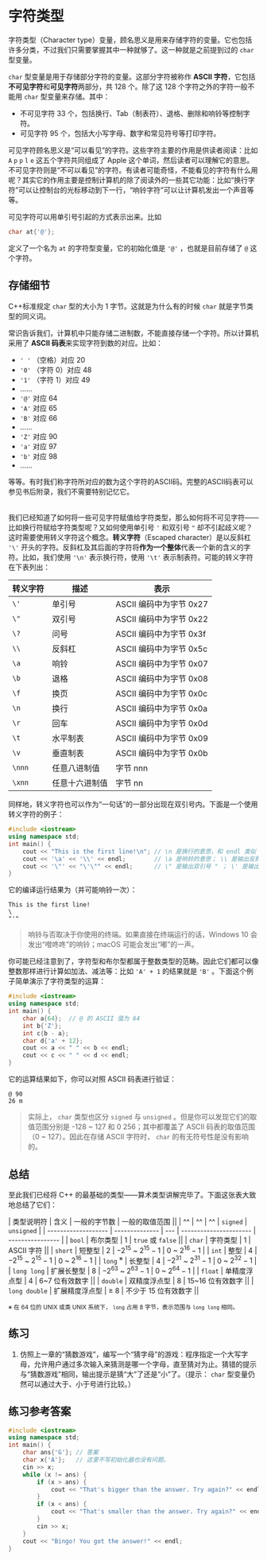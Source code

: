 # 字符类型

字符类型（Character type）变量，顾名思义是用来存储字符的变量。它也包括许多分类，不过我们只需要掌握其中一种就够了。这一种就是之前提到过的 `char` 型变量。

<!-- <h6 id="idx_ASCII+字符"></h6>
<h6 id="idx_不可见字符"></h6>
<h6 id="idx_可见字符"></h6> -->

`char` 型变量是用于存储部分字符的变量。这部分字符被称作 **ASCII 字符**，它包括**不可见字符**和**可见字符**两部分，共 128 个。除了这 128 个字符之外的字符一般不能用 `char` 型变量来存储。其中：

- 不可见字符 33 个，包括换行、Tab（制表符）、退格、删除和响铃等控制字符。
- 可见字符 95 个，包括大小写字母、数字和常见符号等打印字符。

可见字符顾名思义是“可以看见”的字符。这些字符主要的作用是供读者阅读：比如 `A` `p` `p` `l` `e` 这五个字符共同组成了 Apple 这个单词，然后读者可以理解它的意思。不可见字符则是“不可以看见”的字符。有读者可能奇怪，不能看见的字符有什么用呢？其实它的作用主要是控制计算机的除了阅读外的一些其它功能：比如“换行字符”可以让控制台的光标移动到下一行，“响铃字符”可以让计算机发出一个声音等等。

可见字符可以用单引号引起的方式表示出来。比如
```cpp
char at{'@'};
```
定义了一个名为 `at` 的字符型变量，它的初始化值是 `'@'` ，也就是目前存储了 `@`  这个字符。

## 存储细节

C++标准规定 `char` 型的大小为 1 字节。这就是为什么有的时候 `char` 就是字节类型的同义词。

常识告诉我们，计算机中只能存储二进制数，不能直接存储一个字符。所以计算机采用了 **ASCII 码表**来实现字符到数的对应。比如：

- `' '` （空格）对应 20
- `'0'` （字符 0）对应 48
- `'1'` （字符 1）对应 49
- ……
- `'@'` 对应 64
- `'A'` 对应 65
- `'B'` 对应 66
- ……
- `'Z'` 对应 90
- `'a'` 对应 97
- `'b'` 对应 98
- ……

等等。有时我们称字符所对应的数为这个字符的ASCII码。完整的ASCII码表可以参见书后附录，我们不需要特别记忆它。

<h6 id="idx_转义字符"></h6>

我们已经知道了如何将一些可见字符赋值给字符类型，那么如何将不可见字符——比如换行符赋给字符类型呢？又如何使用单引号 `'` 和双引号 `"` 却不引起歧义呢？这时需要使用转义字符这个概念。**转义字符**（Escaped character）是以反斜杠 `'\'` 开头的字符。反斜杠及其后面的字符将**作为一个整体**代表一个新的含义的字符。比如，我们使用 `'\n'` 表示换行符，使用 `'\t'` 表示制表符。可能的转义字符在下表列出：

| 转义字符 | 描述           | 表示                    |
| -------- | -------------- | ----------------------- |
| `\'`     | 单引号         | ASCII 编码中为字节 0x27 |
| `\"`     | 双引号         | ASCII 编码中为字节 0x22 |
| `\?`     | 问号           | ASCII 编码中为字节 0x3f |
| `\\`     | 反斜杠         | ASCII 编码中为字节 0x5c |
| `\a`     | 响铃           | ASCII 编码中为字节 0x07 |
| `\b`     | 退格           | ASCII 编码中为字节 0x08 |
| `\f`     | 换页           | ASCII 编码中为字节 0x0c |
| `\n`     | 换行           | ASCII 编码中为字节 0x0a |
| `\r`     | 回车           | ASCII 编码中为字节 0x0d |
| `\t`     | 水平制表       | ASCII 编码中为字节 0x09 |
| `\v`     | 垂直制表       | ASCII 编码中为字节 0x0b |
| `\nnn`   | 任意八进制值   | 字节 nnn                |
| `\xnn`   | 任意十六进制值 | 字节 nn                 |

同样地，转义字符也可以作为“一句话”的一部分出现在双引号内。下面是一个使用转义字符的例子：
```cpp codemo(show)
#include <iostream>
using namespace std;
int main() {
    cout << "This is the first line!\n"; // \n 是换行的意思，和 endl 类似
    cout << '\a' << '\\' << endl;        // \a 是响铃的意思； \\ 是输出反斜杠 \ 本身
    cout << '\"' << "\'\"" << endl;      // \" 是输出双引号 " ； \' 是输出单引号 '
}
```
它的编译运行结果为（并可能响铃一次）：

```io
This is the first line!
\
"'"
```

> 响铃与否取决于你使用的终端。如果直接在终端运行的话，Windows 10 会发出“噔咚咚”的响铃；macOS 可能会发出“嘟”的一声。

你可能已经注意到了，字符型和布尔型都属于整数类型的范畴。因此它们都可以像整数那样进行计算如加法、减法等：比如 `'A' + 1` 的结果就是 `'B'` 。下面这个例子简单演示了字符类型的运算：
```cpp codemo(show)
#include <iostream>
using namespace std;
int main() {
    char a{64};  // @ 的 ASCII 值为 64
    int b{'Z'};
    int c{b - a};
    char d{'a' + 12};
    cout << a << " " << b << endl;
    cout << c << " " << d << endl;
}
```
它的运算结果如下，你可以对照 ASCII 码表进行验证：

```io
@ 90
26 m
```

> 实际上， `char` 类型也区分 `signed` 与 `unsigned` 。但是你可以发现它们的取值范围分别是 -128 ~ 127 和 0  256；其中都覆盖了 ASCII 码表的取值范围（0 ~ 127）。因此在存储 ASCII 字符时， `char` 的有无符号性是没有影响的。

## 总结

至此我们已经将 C++ 的最基础的类型——算术类型讲解完毕了。下面这张表大致地总结了它们：

| 类型说明符          | 含义           | 一般的字节数 | 一般的取值范围                  ||
| ^^                  | ^^             | ^^  | `signed`               | `unsigned`       |
| ------------------- | -------------- | --- | ---------------------- | ---------------- |
| `bool`              | 布尔类型       | 1   | `true` 或 `false`                        ||
| `char`              | 字符类型       | 1   | ASCII 字符                               ||
| `short`             | 短整型         | 2   | $-2^{15}$ ~ $2^{15}-1$ | $0$ ~ $2^{16}-1$ |
| `int`               | 整型           | 4   | $-2^{15}$ ~ $2^{15}-1$ | $0$ ~ $2^{16}-1$ |
| `long` <sup>※</sup> | 长整型         | 4   | $-2^{31}$ ~ $2^{31}-1$ | $0$ ~ $2^{32}-1$ |
| `long long`         | 扩展长整型     | 8   | $-2^{63}$ ~ $2^{63}-1$ | $0$ ~ $2^{64}-1$ |
| `float`             | 单精度浮点型   | 4   | 6~7 位有效数字                           ||
| `double`            | 双精度浮点型   | 8   | 15~16 位有效数字                         ||
| `long double`       | 扩展精度浮点型 | $\geqslant$ 8 | 不少于 15 位有效数字           ||

<small>※ 在 64 位的 UNIX 或类 UNIX 系统下， `long` 占用 8 字节，表示范围与 `long long` 相同。</small>

## 练习

1. 仿照上一章的“猜数游戏”，编写一个“猜字母”的游戏：程序指定一个大写字母，允许用户通过多次输入来猜测是哪一个字母，直至猜对为止。猜错的提示与“猜数游戏”相同，输出提示是猜“大”了还是“小”了。（提示： `char` 型变量仍然可以通过大于、小于号进行比较。）

## 练习参考答案

```cpp codemo(show,input=C\nS\nH\nF\nG\n)
#include <iostream>
using namespace std;
int main() {
    char ans{'G'}; // 答案
    char x{'A'};   // 这里不写初始化器也没有问题。
    cin >> x;
    while (x != ans) {
        if (x > ans) {
            cout << "That's bigger than the answer. Try again?" << endl;
        }
        if (x < ans) {
            cout << "That's smaller than the answer. Try again?" << endl;
        }
        cin >> x;
    }
    cout << "Bingo! You got the answer!" << endl;
}
```


